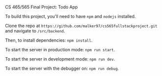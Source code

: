 CS 465/565 Final Project: Todo App

To build this project, you'll need to have `npm` and `nodejs` installed.

Clone the repo at `https://github.com/malker97/cs565fullstackproject.git` and navigate to `/src/backend`.

Then, to install dependencies: `npm install`.

To start the server in production mode: `npm run start`.

To start the server in development mode: `npm run dev`.

To start the server with the debugger on: `npm run debug`.

